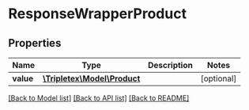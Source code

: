 # ResponseWrapperProduct

## Properties
Name | Type | Description | Notes
------------ | ------------- | ------------- | -------------
**value** | [**\Tripletex\Model\Product**](Product.md) |  | [optional] 

[[Back to Model list]](../README.md#documentation-for-models) [[Back to API list]](../README.md#documentation-for-api-endpoints) [[Back to README]](../README.md)

